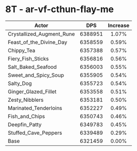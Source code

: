 # 8T - ar-vf-cthun-flay-me
| Actor | DPS | Increase |
|---|:---:|:---:|
|Crystallized_Augment_Rune|6388951|1.07%|
|Feast_of_the_Divine_Day|6358559|0.59%|
|Chippy_Tea|6357388|0.57%|
|Fiery_Fish_Sticks|6356816|0.56%|
|Salt_Baked_Seafood|6356003|0.55%|
|Sweet_and_Spicy_Soup|6355905|0.54%|
|Salty_Dog|6355723|0.54%|
|Ginger_Glazed_Fillet|6353558|0.51%|
|Zesty_Nibblers|6353181|0.50%|
|Marinated_Tenderloins|6352227|0.49%|
|Fish_and_Chips|6350743|0.46%|
|Deepfin_Patty|6349783|0.45%|
|Stuffed_Cave_Peppers|6339489|0.29%|
|Base|6321459|0.00%|
